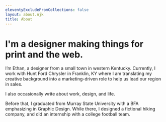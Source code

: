```yaml
---
eleventyExcludeFromCollections: false
layout: about.njk
title: About
---
```

# I'm a designer making things for print and the web.

I’m Ethan, a designer from a small town in western Kentucky. Currently, I work with Hunt Ford Chrysler in Franklin, KY where I am translating my creative background into a marketing-driven role to help us lead our region in sales.

I also occasionally write about work, design, and life.

Before that, I graduated from Murray State University with a BFA emphasizing in Graphic Design. While there, I designed a fictional hiking company, and did an internship with a college football team.
